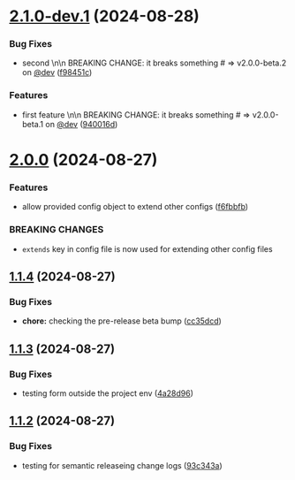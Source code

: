 # [2.1.0-dev.1](https://github.com/Famzy/Finace-Tracker-ComposeMutliPlatform-Mobile/compare/v2.0.0...v2.1.0-dev.1) (2024-08-28)


### Bug Fixes

* second \n\n BREAKING CHANGE: it breaks something # => v2.0.0-beta.2 on [@dev](https://github.com/dev) ([f98451c](https://github.com/Famzy/Finace-Tracker-ComposeMutliPlatform-Mobile/commit/f98451c2b5d46e152987b722f67285fd9a72ac2e))


### Features

* first feature \n\n BREAKING CHANGE: it breaks something # => v2.0.0-beta.1 on [@dev](https://github.com/dev) ([940016d](https://github.com/Famzy/Finace-Tracker-ComposeMutliPlatform-Mobile/commit/940016d122f4bd6b7ae944b740df61733150285b))

# [2.0.0](https://github.com/Famzy/Finace-Tracker-ComposeMutliPlatform-Mobile/compare/v1.1.4...v2.0.0) (2024-08-27)


### Features

* allow provided config object to extend other configs ([f6fbbfb](https://github.com/Famzy/Finace-Tracker-ComposeMutliPlatform-Mobile/commit/f6fbbfb10b16de6c95398aa5fb309be9c221d54f))


### BREAKING CHANGES

* `extends` key in config file is now used for extending other config files

## [1.1.4](https://github.com/Famzy/Finace-Tracker-ComposeMutliPlatform-Mobile/compare/v1.1.3...v1.1.4) (2024-08-27)


### Bug Fixes

* **chore:** checking the pre-release beta bump ([cc35dcd](https://github.com/Famzy/Finace-Tracker-ComposeMutliPlatform-Mobile/commit/cc35dcd5dba5d838c23fb6006b776a9b0c56c728))

## [1.1.3](https://github.com/Famzy/Finace-Tracker-ComposeMutliPlatform-Mobile/compare/v1.1.2...v1.1.3) (2024-08-27)


### Bug Fixes

* testing form outside the project env ([4a28d96](https://github.com/Famzy/Finace-Tracker-ComposeMutliPlatform-Mobile/commit/4a28d9636caffa623c562bfd77f316d0aaad94d6))

## [1.1.2](https://github.com/Famzy/Finace-Tracker-ComposeMutliPlatform-Mobile/compare/v1.1.1...v1.1.2) (2024-08-27)


### Bug Fixes

* testing for semantic releaseing change logs ([93c343a](https://github.com/Famzy/Finace-Tracker-ComposeMutliPlatform-Mobile/commit/93c343ad3524fc4e2e987e167cf55ed3067b71b6))
